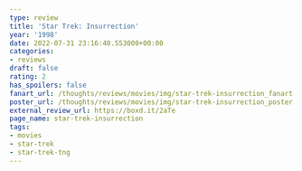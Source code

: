 ```yaml
---
type: review
title: 'Star Trek: Insurrection'
year: '1998'
date: 2022-07-31 23:16:40.553000+00:00
categories:
- reviews
draft: false
rating: 2
has_spoilers: false
fanart_url: /thoughts/reviews/movies/img/star-trek-insurrection_fanart.png
poster_url: /thoughts/reviews/movies/img/star-trek-insurrection_poster.png
external_review_url: https://boxd.it/2aTe
page_name: star-trek-insurrection
tags:
- movies
- star-trek
- star-trek-tng
---
```


